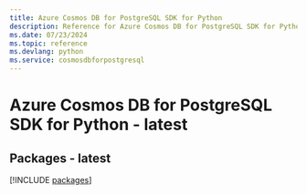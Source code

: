 ```yaml
---
title: Azure Cosmos DB for PostgreSQL SDK for Python
description: Reference for Azure Cosmos DB for PostgreSQL SDK for Python
ms.date: 07/23/2024
ms.topic: reference
ms.devlang: python
ms.service: cosmosdbforpostgresql
---
```

# Azure Cosmos DB for PostgreSQL SDK for Python - latest
## Packages - latest
[!INCLUDE [packages](cosmos-db-for-postgresql-index.md)]